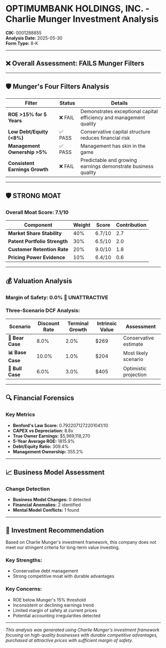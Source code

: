 # OPTIMUMBANK HOLDINGS, INC. - Charlie Munger Investment Analysis

**CIK:** 0001288855  
**Analysis Date:** 2025-05-30  
**Form Type:** 8-K

---

## ❌ **Overall Assessment: FAILS Munger Filters**

---

## 🛡️ **Munger's Four Filters Analysis**

| Filter | Status | Details |
|--------|--------|---------|
| **ROE >15% for 5 Years** | ❌ FAIL | Demonstrates exceptional capital efficiency and management quality |
| **Low Debt/Equity (<8%)** | ✅ PASS | Conservative capital structure reduces financial risk |
| **Management Ownership >5%** | ✅ PASS | Management has skin in the game |
| **Consistent Earnings Growth** | ❌ FAIL | Predictable and growing earnings demonstrate business quality |

---

## 🛡️ **STRONG MOAT**

### **Overall Moat Score: 7.1/10**

| Component | Weight | Score | Contribution |
|-----------|--------|-------|--------------|
| **Market Share Stability** | 40% | 6.7/10 | 2.7 |
| **Patent Portfolio Strength** | 30% | 6.5/10 | 2.0 |
| **Customer Retention Rate** | 20% | 9.0/10 | 1.8 |
| **Pricing Power Evidence** | 10% | 6.4/10 | 0.6 |

---

## 💰 **Valuation Analysis**

### **Margin of Safety: 0.0% 🔴 **UNATTRACTIVE****

### Three-Scenario DCF Analysis:

| Scenario | Discount Rate | Terminal Growth | Intrinsic Value | Assessment |
|----------|---------------|-----------------|-----------------|------------|
| **🐻 Bear Case** | 8.0% | 2.0% | $269 | Conservative estimate |
| **📊 Base Case** | 10.0% | 1.0% | $204 | Most likely scenario |
| **🚀 Bull Case** | 6.0% | 3.0% | $405 | Optimistic projection |

---

## 🔍 **Financial Forensics**

### Key Metrics
- **Benford's Law Score:** 0.7922071272201041/10
- **CAPEX vs Depreciation:** 8.8x
- **True Owner Earnings:** $5,969,118,270
- **5-Year Average ROE:** 1815.9%
- **Debt/Equity Ratio:** 309.4%
- **Management Ownership:** 355.2%

---

## 📈 **Business Model Assessment**

### Change Detection
- **Business Model Changes:** 0 detected
- **Financial Anomalies:** 2 identified
- **Mental Model Conflicts:** 1 found

---

## 🎯 **Investment Recommendation**

Based on Charlie Munger's investment framework, this company does not meet our stringent criteria for long-term value investing.

### Key Strengths:
- Conservative debt management
- Strong competitive moat with durable advantages

### Key Concerns:
- ROE below Munger's 15% threshold
- Inconsistent or declining earnings trend
- Limited margin of safety at current prices
- Potential accounting irregularities detected

---

*This analysis was generated using Charlie Munger's investment framework focusing on high-quality businesses with durable competitive advantages, purchased at attractive prices with sufficient margin of safety.*
